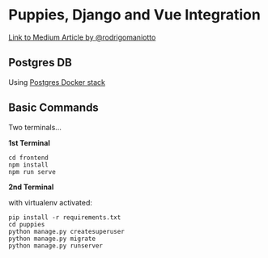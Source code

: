 Puppies, Django and Vue Integration
===================================


[Link to Medium Article by @rodrigomaniotto](https://medium.com/@rodrigosmaniotto/integrating-django-and-vuejs-with-vue-cli-3-and-webpack-loader-145c3b98501a)


Postgres DB
-----------
Using [Postgres Docker stack](https://gist.github.com/adagio/e1a7b6edbc0f2c21e32e0cec30a07baa)


Basic Commands
--------------
Two terminals...


**1st Terminal**
```
cd frontend
npm install
npm run serve
```

**2nd Terminal** 

with virtualenv activated:

```
pip install -r requirements.txt
cd puppies
python manage.py createsuperuser
python manage.py migrate
python manage.py runserver
```
